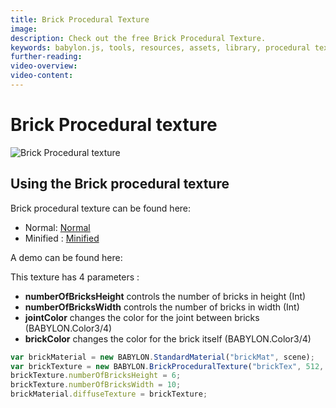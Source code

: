 ```yaml
---
title: Brick Procedural Texture
image: 
description: Check out the free Brick Procedural Texture.
keywords: babylon.js, tools, resources, assets, library, procedural texture, brick
further-reading:
video-overview:
video-content:
---
```


# Brick Procedural texture

![Brick Procedural texture](/img/extensions/proceduraltextures/brickpt.PNG)

## Using the Brick procedural texture

Brick procedural texture can be found here: 
- Normal: [Normal](https://cdn.babylonjs.com/proceduralTexturesLibrary/babylon.brickProceduralTexture.js)
- Minified : [Minified](https://cdn.babylonjs.com/proceduralTexturesLibrary/babylon.brickProceduralTexture.min.js)

A demo can be found here:  <Playground id="#1CL0BO" title="Brick Procedural Texture" description="Brick Procedural Texture"/>

This texture has 4 parameters :
- **numberOfBricksHeight** controls the number of bricks in height (Int)
- **numberOfBricksWidth** controls the number of bricks in width (Int)
- **jointColor** changes the color for the joint between bricks (BABYLON.Color3/4)
- **brickColor** changes the color for the brick itself (BABYLON.Color3/4)

```javascript
var brickMaterial = new BABYLON.StandardMaterial("brickMat", scene);
var brickTexture = new BABYLON.BrickProceduralTexture("brickTex", 512, scene);
brickTexture.numberOfBricksHeight = 6;
brickTexture.numberOfBricksWidth = 10;
brickMaterial.diffuseTexture = brickTexture;
```